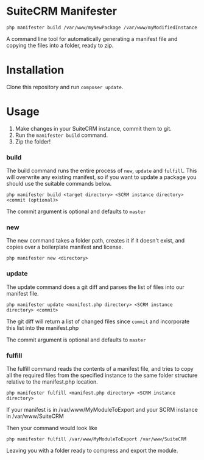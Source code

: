 # SuiteCRM Manifester

`
php manifester build /var/www/myNewPackage /var/www/myModifiedInstance
`

A command line tool for automatically generating a manifest file and copying
the files into a folder, ready to zip.

# Installation

Clone this repository and run `composer update`.

# Usage

1. Make changes in your SuiteCRM instance, commit them to git.
2. Run the `manifester build` command.
3. Zip the folder!

### build

The build command runs the entire process of `new`, `update` and `fulfill`. This will
overwrite any existing manifest, so if you want to update a package you should use
the suitable commands below.

`php manifester build <target directory> <SCRM instance directory> <commit (optional)>`

The commit argument is optional and defaults to `master`

### new

The new command takes a folder path, creates it if it doesn't exist, and copies over
a boilerplate manifest and license.

`php manifester new <directory>`

### update

The update command does a git diff and parses the list of files into our manifest
file.

`php manifester update <manifest.php directory> <SCRM instance directory> <commit>`

The git diff will return a list of changed files since `commit` and incorporate
this list into the manifest.php

The commit argument is optional and defaults to `master`

### fulfill

The fulfill command reads the contents of a manifest file, and tries to copy all the 
required files from the specified instance to the same folder structure relative to
the manifest.php location.

`php manifester fulfill <manifest.php directory> <SCRM instance directory>`

If your manifest is in 
/var/www/MyModuleToExport
and your SCRM instance in
/var/www/SuiteCRM

Then your command would look like

`php manifester fulfill /var/www/MyModuleToExport /var/www/SuiteCRM`

Leaving you with a folder ready to compress and export the module.
